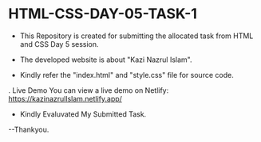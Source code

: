 # HTML-CSS-DAY-05-TASK-1

   - This Repository is created for submitting the allocated task from HTML and CSS Day 5 session.

   - The developed website is about "Kazi Nazrul Islam".
     
   - Kindly refer the "index.html" and "style.css" file for source code.

 . Live Demo
 You can view a live demo on Netlify:  https://kazinazrullslam.netlify.app/
     
   - Kindly Evaluvated My Submitted Task.

   --Thankyou.
